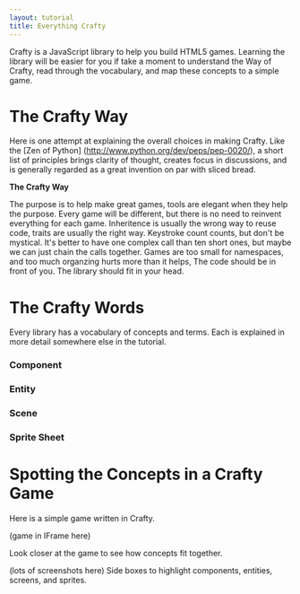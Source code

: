 ```yaml
---
layout: tutorial
title: Everything Crafty
---
```


Crafty is a JavaScript library to help you build HTML5 games.  Learning the library will be easier for you if take a moment to understand the Way of Crafty, read through the vocabulary, and map these concepts to a simple game.

# The Crafty Way

Here is one attempt at explaining the overall choices in making Crafty.  Like the [Zen of Python] (http://www.python.org/dev/peps/pep-0020/), a short list of principles brings clarity of thought, creates focus in discussions, and is generally regarded as a great invention on par with sliced bread.

**The Crafty Way**

The purpose is to help make great games,
tools are elegant when they help the purpose.
Every game will be different,
but there is no need to reinvent everything for each game.
Inheritence is usually the wrong way to reuse code,
traits are usually the right way.
Keystroke count counts,
but don't be mystical.
It's better to have one complex call than ten short ones,
but maybe we can just chain the calls together.
Games are too small for namespaces,
and too much organzing hurts more than it helps,
The code should be in front of you.
The library should fit in your head.


# The Crafty Words

Every library has a vocabulary of concepts and terms.  Each is explained in more detail somewhere else in the tutorial.

### Component
### Entity
### Scene
### Sprite Sheet

# Spotting the Concepts in a Crafty Game

Here is a simple game written in Crafty.

(game in IFrame here)

Look closer at the game to see how concepts fit together.

(lots of screenshots here)  Side boxes to highlight components, entities, screens, and sprites.
